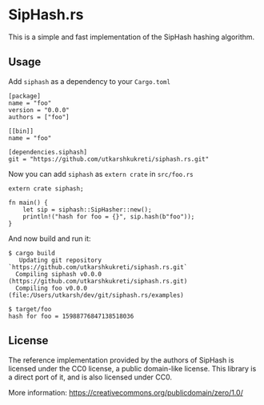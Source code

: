 # SipHash.rs

This is a simple and fast implementation of the SipHash hashing algorithm.

## Usage

Add `siphash` as a dependency to your `Cargo.toml`

    [package]
    name = "foo"
    version = "0.0.0"
    authors = ["foo"]

    [[bin]]
    name = "foo"

    [dependencies.siphash]
    git = "https://github.com/utkarshkukreti/siphash.rs.git"

Now you can add `siphash` as `extern crate` in `src/foo.rs`

    extern crate siphash;

    fn main() {
        let sip = siphash::SipHasher::new();
        println!("hash for foo = {}", sip.hash(b"foo"));
    }

And now build and run it:

    $ cargo build
       Updating git repository `https://github.com/utkarshkukreti/siphash.rs.git`
      Compiling siphash v0.0.0 (https://github.com/utkarshkukreti/siphash.rs.git)
      Compiling foo v0.0.0 (file:/Users/utkarsh/dev/git/siphash.rs/examples)

    $ target/foo
    hash for foo = 15988776847138518036

## License

The reference implementation provided by the authors of SipHash is
licensed under the CC0 license, a public domain-like license. This library is
a direct port of it, and is also licensed under CC0.

More information: https://creativecommons.org/publicdomain/zero/1.0/
